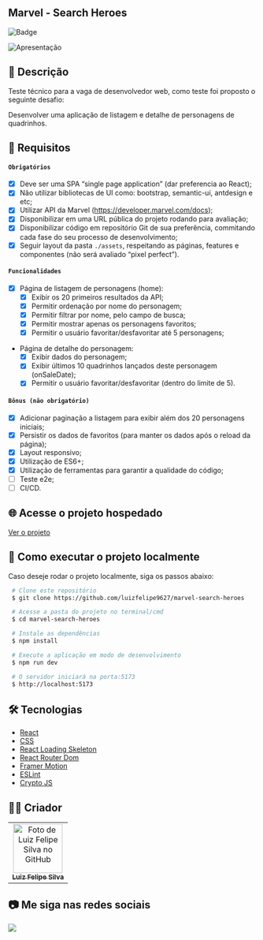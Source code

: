 ## Marvel - Search Heroes

![Badge](http://img.shields.io/static/v1?label=STATUS&message=CONCLUIDO&color=GREEN&style=for-the-badge)

<img src="https://github.com/luizfelipe9627/marvel-search-heroes/blob/main/src/assets/apresentacao.gif" alt="Apresentação">

## 📄 Descrição

Teste técnico para a vaga de desenvolvedor web, como teste foi proposto o seguinte desafio:

Desenvolver uma aplicação de listagem e detalhe de personagens de quadrinhos.

## 📑 Requisitos

#### `Obrigatórios`
- [x] Deve ser uma SPA “single page application” (dar preferencia ao React);
- [x] Não utilizar bibliotecas de UI como: bootstrap, semantic-ui, antdesign e etc;
- [x] Utilizar API da Marvel (https://developer.marvel.com/docs);
- [x] Disponibilizar em uma URL pública do projeto rodando para avaliação;
- [x] Disponibilizar código em repositório Git de sua preferência, commitando cada fase do seu processo de desenvolvimento;
- [x] Seguir layout da pasta `./assets`, respeitando as páginas, features e componentes (não será avaliado “pixel perfect”).

#### `Funcionalidades`
- [x] Página de listagem de personagens (home):
  - [x] Exibir os 20 primeiros resultados da API;
  - [x] Permitir ordenação por nome do personagem;
  - [x] Permitir filtrar por nome, pelo campo de busca;
  - [x] Permitir mostrar apenas os personagens favoritos;
  - [x] Permitir o usuário favoritar/desfavoritar até 5 personagens;
- Página de detalhe do personagem:
  - [x] Exibir dados do personagem;
  - [x] Exibir últimos 10 quadrinhos lançados deste personagem (onSaleDate);
  - [x] Permitir o usuário favoritar/desfavoritar (dentro do limite de 5).
  
#### `Bônus (não obrigatório)`
- [x] Adicionar paginação a listagem para exibir além dos 20 personagens iniciais;
- [x] Persistir os dados de favoritos (para manter os dados após o reload da página);
- [x] Layout responsivo;
- [x] Utilização de ES6+;
- [x] Utilização de ferramentas para garantir a qualidade do código;
- [ ] Teste e2e;
- [ ] CI/CD.

## 🌐 Acesse o projeto hospedado

<a href='https://luizfelipe9627-marvel-search-heroes.netlify.app'>Ver o projeto </a>

## 🚀 Como executar o projeto localmente
Caso deseje rodar o projeto localmente, siga os passos abaixo:

```bash
 # Clone este repositório
 $ git clone https://github.com/luizfelipe9627/marvel-search-heroes

 # Acesse a pasta do projeto no terminal/cmd
 $ cd marvel-search-heroes

 # Instale as dependências
 $ npm install

 # Execute a aplicação em modo de desenvolvimento
 $ npm run dev

 # O servidor iniciará na porta:5173
 $ http://localhost:5173
```

## 🛠️ Tecnologias

- [React](https://pt-br.reactjs.org/)
- [CSS](https://developer.mozilla.org/pt-BR/docs/Web/CSS)
- [React Loading Skeleton](https://www.npmjs.com/package/react-loading-skeleton)
- [React Router Dom](https://reactrouter.com/web/guides/quick-start)
- [Framer Motion](https://www.framer.com/motion/)
- [ESLint](https://eslint.org/)
- [Crypto JS](https://www.npmjs.com/package/crypto-js)

## 🧑‍💻 Criador

<table>
  <tr>
    <td align="center">
      <a href="https://github.com/luizfelipe9627">
        <img src="https://github.com/luizfelipe9627.png" width="100px;" alt="Foto de Luiz Felipe Silva no GitHub"/><br>
        <sub>
          <b>Luiz Felipe Silva</b>
        </sub>
      </a>
    </td>
  </tr>
</table>

## 📷 Me siga nas redes sociais<br>

<p align="left">
  <a href="https://www.linkedin.com/in/luizfelipe9627/" target="_blank"><img src="https://img.shields.io/badge/-LinkedIn-%230077B5?style=for-the-badge&logo=linkedin&logoColor=white"></a>
</p>
